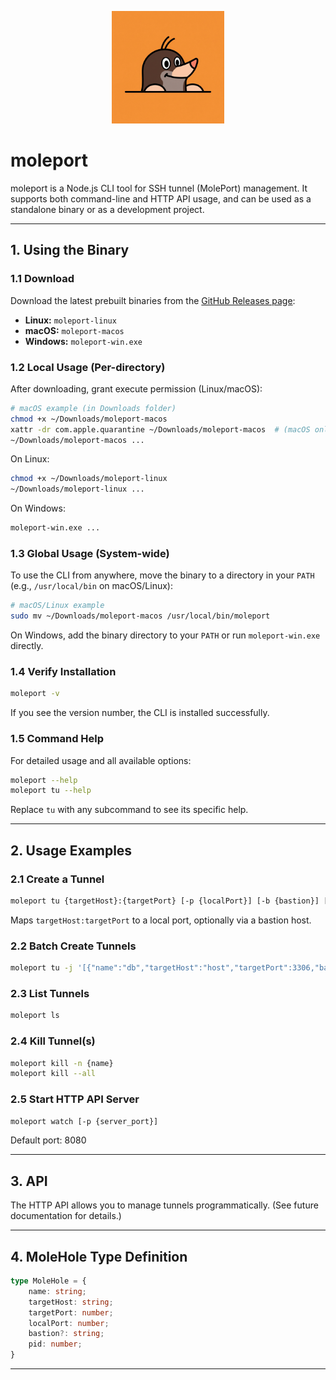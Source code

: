 




<p align="center">
	<img src="./moleport-logo.jpeg" alt="moleport logo" width="180" />
</p>

# moleport

moleport is a Node.js CLI tool for SSH tunnel (MolePort) management. It supports both command-line and HTTP API usage, and can be used as a standalone binary or as a development project.

---

## 1. Using the Binary

### 1.1 Download

Download the latest prebuilt binaries from the [GitHub Releases page](https://github.com/JingbinLi/moleport/releases):

- **Linux:** `moleport-linux`
- **macOS:** `moleport-macos`
- **Windows:** `moleport-win.exe`

### 1.2 Local Usage (Per-directory)

After downloading, grant execute permission (Linux/macOS):

```sh
# macOS example (in Downloads folder)
chmod +x ~/Downloads/moleport-macos
xattr -dr com.apple.quarantine ~/Downloads/moleport-macos  # (macOS only)
~/Downloads/moleport-macos ...
```

On Linux:
```sh
chmod +x ~/Downloads/moleport-linux
~/Downloads/moleport-linux ...
```

On Windows:
```sh
moleport-win.exe ...
```

### 1.3 Global Usage (System-wide)

To use the CLI from anywhere, move the binary to a directory in your `PATH` (e.g., `/usr/local/bin` on macOS/Linux):

```sh
# macOS/Linux example
sudo mv ~/Downloads/moleport-macos /usr/local/bin/moleport
```

On Windows, add the binary directory to your `PATH` or run `moleport-win.exe` directly.

### 1.4 Verify Installation

```sh
moleport -v
```
If you see the version number, the CLI is installed successfully.

### 1.5 Command Help

For detailed usage and all available options:
```sh
moleport --help
moleport tu --help
```
Replace `tu` with any subcommand to see its specific help.

---

## 2. Usage Examples

### 2.1 Create a Tunnel
```sh
moleport tu {targetHost}:{targetPort} [-p {localPort}] [-b {bastion}] [-n {name}]
```
Maps `targetHost:targetPort` to a local port, optionally via a bastion host.

### 2.2 Batch Create Tunnels
```sh
moleport tu -j '[{"name":"db","targetHost":"host","targetPort":3306,"bastion":"example-bastion"}]'
```

### 2.3 List Tunnels
```sh
moleport ls
```

### 2.4 Kill Tunnel(s)
```sh
moleport kill -n {name}
moleport kill --all
```

### 2.5 Start HTTP API Server
```sh
moleport watch [-p {server_port}]
```
Default port: 8080

---

## 3. API

The HTTP API allows you to manage tunnels programmatically. (See future documentation for details.)

---

## 4. MoleHole Type Definition
```ts
type MoleHole = {
	name: string;
	targetHost: string;
	targetPort: number;
	localPort: number;
	bastion?: string;
	pid: number;
}
```

---

